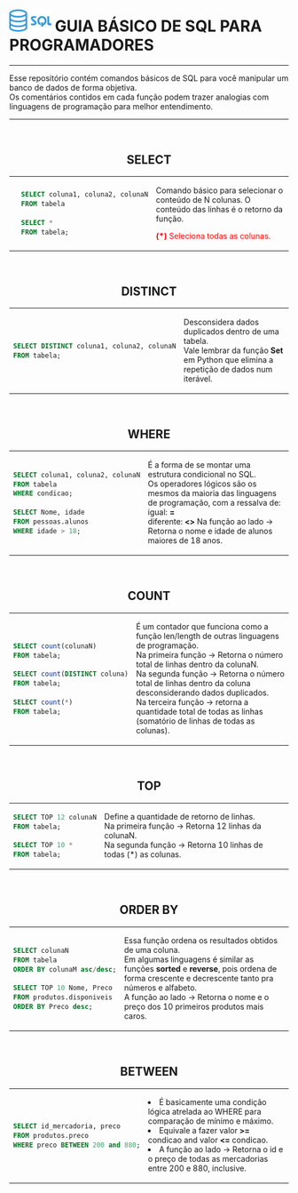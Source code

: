 
# <img src="https://raw.githubusercontent.com/gusantos1/icons/main/iconsql.png" width="15%">  GUIA BÁSICO DE SQL PARA PROGRAMADORES

---
Esse repositório contém comandos básicos de SQL para você manipular um banco de dados de forma objetiva.</br>Os comentários contidos em cada função podem trazer analogias com linguagens de programação para melhor entendimento.

---

<div align="center">
<table>
<p align="center"><img align="center"><h2>SELECT</h2></p>
<tr>
<!-- Tabela code sql -->
<td>

  ```sql
    SELECT coluna1, coluna2, colunaN
    FROM tabela

    SELECT *
    FROM tabela;
  ```
</td>
<!-- Tabela comentário-->
<td>
<p>
  Comando básico para selecionar o conteúdo de N colunas. O conteúdo das linhas é o retorno da função. </br>
  <p style="color:#FF0000"><strong>(*)</strong> Seleciona todas as colunas.</p>
</p>
</td>
</tr>
</table>


<table>
<p align="center"><img align="center"><h2>DISTINCT</h2></p>
<tr>
<!-- Tabela code sql -->
<td>

  ```sql
  SELECT DISTINCT coluna1, coluna2, colunaN
  FROM tabela;
  ```
</td>
<!-- Tabela comentário-->
<td>
<p>
  Desconsidera dados duplicados dentro de uma tabela.</br>
  Vale lembrar da função <strong>Set</strong> em Python que elimina a repetição de dados num iterável.
</p>
</td>
</tr>
</table>

<table>
<p align="center"><img align="center"><h2>WHERE</h2></p>
<tr>
<!-- Tabela code sql -->
<td>

  ```sql
  SELECT coluna1, coluna2, colunaN
  FROM tabela
  WHERE condicao;

  SELECT Nome, idade
  FROM pessoas.alunos
  WHERE idade > 18;
  ```
</td>
<!-- Tabela comentário-->
<td>
<p>
  É a forma de se montar uma estrutura condicional no SQL.</br>
  Os operadores lógicos são os mesmos da maioria das linguagens de programação, com a ressalva de:</br>
  igual: <strong>=</strong></br>
  diferente: <strong><></strong>
  Na função ao lado -> Retorna o nome e idade de alunos maiores de 18 anos.
</p>
</td>
</tr>
</table>


<table>
<p align="center"><img align="center"><h2>COUNT</h2></p>
<tr>
<!-- Tabela code sql -->
<td>

  ```sql
  SELECT count(colunaN)
  FROM tabela;

  SELECT count(DISTINCT coluna)
  FROM tabela;

  SELECT count(*)
  FROM tabela;
  ```
</td>
<!-- Tabela comentário-->
<td>
<p>
  É um contador que funciona como a função len/length de outras linguagens de programação.</br>
  Na primeira função -> Retorna o número total de linhas dentro da colunaN.</br>
  Na segunda função -> Retorna o número total de linhas dentro da coluna desconsiderando dados duplicados.</br>
  Na terceira função -> retorna a quantidade total de todas as linhas (somatório de linhas de todas as colunas).
</p>
</td>
</tr>
</table>


<table>
<p align="center"><img align="center"><h2>TOP</h2></p>
<tr>
<!-- Tabela code sql -->
<td>

  ```sql
  SELECT TOP 12 colunaN
  FROM tabela;

  SELECT TOP 10 *
  FROM tabela;
  ```
</td>
<!-- Tabela comentário-->
<td>
<p>
  Define a quantidade de retorno de linhas.</br>
  Na primeira função -> Retorna 12 linhas da colunaN.</br>
  Na segunda função -> Retorna 10 linhas de todas (*) as colunas.
</p>
</td>
</tr>
</table>


<table>
<p align="center"><img align="center"><h2>ORDER BY</h2></p>
<tr>
<!-- Tabela code sql -->
<td>

  ```sql
  SELECT colunaN
  FROM tabela
  ORDER BY colunaM asc/desc;

  SELECT TOP 10 Nome, Preco
  FROM produtos.disponiveis
  ORDER BY Preco desc;
  ```
</td>
<!-- Tabela comentário-->
<td>
<p>
  Essa função ordena os resultados obtidos de uma coluna.</br>Em algumas linguagens é similar as funções <strong>sorted</strong> e <strong>reverse</strong>, pois ordena de forma crescente e decrescente tanto pra números e alfabeto.</br>
  A função ao lado -> Retorna o nome e o preço dos 10 primeiros produtos mais caros.
</p>
</td>
</tr>
</table>


<table>
<p align="center"><img align="center"><h2>BETWEEN</h2></p>
<tr>
<!-- Tabela code sql -->
<td>

  ```sql
  SELECT id_mercadoria, preco
  FROM produtos.preco
  WHERE preco BETWEEN 200 and 880;
  
  ```
</td>
<!-- Tabela comentário-->
<td>
<p>
  <li> É basicamente uma condição lógica atrelada ao WHERE para comparação de mínimo e máximo.</li>
  <li> Equivale a fazer valor <strong>>=</strong> condicao and valor <strong><=</strong> condicao.</li>
  <li> A função ao lado -> Retorna o id e o preço de todas as mercadorias entre 200 e 880, inclusive.</li>
</p>
</td>
</tr>
</table>




</div>





